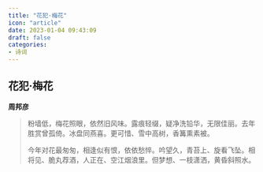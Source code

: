 ```yaml
---
title: "花犯·梅花"
icon: "article"
date: 2023-01-04 09:43:09
draft: false
categories:
- 诗词
---
```


## 花犯·梅花
**周邦彦**

> 粉墙低，梅花照眼，依然旧风味。露痕轻缀，疑净洗铅华，无限佳丽。去年胜赏曾孤倚。冰盘同燕喜。更可惜、雪中高树，香篝熏素被。
>
> 今年对花最匆匆，相逢似有恨，依依愁悴。吟望久，青苔上、旋看飞坠。相将见、脆丸荐酒，人正在、空江烟浪里。但梦想、一枝潇洒，黄昏斜照水。
